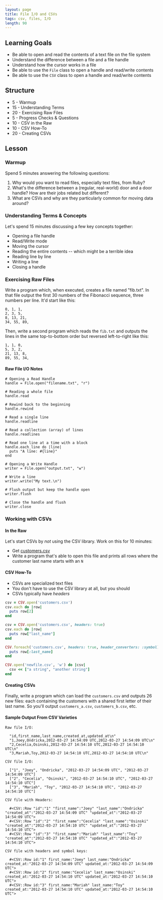 ```yaml
---
layout: page
title: File I/O and CSVs
tags: csv, files, I/O
length: 90
---
```


## Learning Goals

* Be able to open and read the contents of a text file on the file system
* Understand the difference between a file and a file handle
* Understand how the cursor works in a file
* Be able to use the `File` class to open a handle and read/write contents
* Be able to use the `CSV` class to open a handle and read/write contents

## Structure

* 5 - Warmup
* 15 - Understanding Terms
* 20 - Exercising Raw Files
* 5 - Progress Checks & Questions
* 10 - CSV in the Raw
* 10 - CSV How-To
* 20 - Creating CSVs

## Lesson

### Warmup

Spend 5 minutes answering the following questions:

1. Why would you want to read files, especially text files, from Ruby?
2. What's the difference between a (regular, real-world) door and a door handle?
How are their jobs related but different?
3. What are CSVs and why are they particularly common for moving data around?

### Understanding Terms & Concepts

Let's spend 15 minutes discussing a few key concepts together:

* Opening a file handle
* Read/Write mode
* Moving the cursor
* Reading the entire contents -- which might be a terrible idea
* Reading line by line
* Writing a line
* Closing a handle

### Exercising Raw Files

Write a program which, when executed, creates a file named "fib.txt". In that
file output the first 30 numbers of the Fibonacci sequence, three numbers per line.
It'd start like this:

```
0, 1, 1,
2, 3, 5,
8, 13, 21,
34, 55, 89,
```

Then, write a second program which reads the `fib.txt` and outputs the lines
in the same top-to-bottom order but reversed left-to-right like this:

```
1, 1, 0,
5, 3, 2,
21, 13, 8,
89, 55, 34,
```

#### Raw File I/O Notes

```
# Opening a Read Handle
handle = File.open("filename.txt", "r")

# Reading a whole file
handle.read

# Rewind back to the beginning
handle.rewind

# Read a single line
handle.readline

# Read a collection (array) of lines
handle.readlines

# Read one line at a time with a block
handle.each_line do |line|
  puts "A line: #{line}"
end

# Opening a Write Handle
writer = File.open("output.txt", "w")

# Write a line
writer.write("My text.\n")

# Flush output but keep the handle open
writer.flush

# Close the handle and flush
writer.close
```

### Working with CSVs

#### In the Raw

Let's start CSVs by *not* using the CSV library. Work on this for 10 minutes:

* Get [customers.csv](https://raw.githubusercontent.com/turingschool-examples/sales_engine/master/data/customers.csv)
* Write a program that's able to open this file and prints all rows where the
customer last name starts with an `N`

#### CSV How-To

* CSVs are specialized text files
* You don't have to use the CSV library at all, but you should
* CSVs typically have *headers*

```ruby
csv = CSV.open('customers.csv')
csv.each do |row|
  puts row[2]
end
```

```ruby
csv = CSV.open('customers.csv', headers: true)
csv.each do |row|
  puts row["last_name"]
end
```

```ruby
CSV.foreach('customers.csv', headers: true, header_converters: :symbol) do |row|
  puts row[:last_name]
end
```

```ruby
CSV.open('newfile.csv', 'w') do |csv|
  csv << ["a string", "another string"]  
end  
```

#### Creating CSVs

Finally, write a program which can load the `customers.csv` and outputs
26 new files: each containing the customers with a shared first letter of their last name. So you'll output `customers_a.csv`, `customers_b.csv`, etc.

#### Sample Output From CSV Varieties

```
Raw file I/O:

  "id,first_name,last_name,created_at,updated_at\n"
  "1,Joey,Ondricka,2012-03-27 14:54:09 UTC,2012-03-27 14:54:09 UTC\n"
  "2,Cecelia,Osinski,2012-03-27 14:54:10 UTC,2012-03-27 14:54:10 UTC\n"
  "3,Mariah,Toy,2012-03-27 14:54:10 UTC,2012-03-27 14:54:10 UTC\n"

CSV file I/O:

  ["1", "Joey", "Ondricka", "2012-03-27 14:54:09 UTC", "2012-03-27 14:54:09 UTC"]
  ["2", "Cecelia", "Osinski", "2012-03-27 14:54:10 UTC", "2012-03-27 14:54:10 UTC"]
  ["3", "Mariah", "Toy", "2012-03-27 14:54:10 UTC", "2012-03-27 14:54:10 UTC"]

CSV file with Headers:

  #<CSV::Row "id":"1" "first_name":"Joey" "last_name":"Ondricka" "created_at":"2012-03-27 14:54:09 UTC" "updated_at":"2012-03-27 14:54:09 UTC">
  #<CSV::Row "id":"2" "first_name":"Cecelia" "last_name":"Osinski" "created_at":"2012-03-27 14:54:10 UTC" "updated_at":"2012-03-27 14:54:10 UTC">
  #<CSV::Row "id":"3" "first_name":"Mariah" "last_name":"Toy" "created_at":"2012-03-27 14:54:10 UTC" "updated_at":"2012-03-27 14:54:10 UTC">

CSV file with headers and symbol keys:

  #<CSV::Row id:"1" first_name:"Joey" last_name:"Ondricka" created_at:"2012-03-27 14:54:09 UTC" updated_at:"2012-03-27 14:54:09 UTC">
  #<CSV::Row id:"2" first_name:"Cecelia" last_name:"Osinski" created_at:"2012-03-27 14:54:10 UTC" updated_at:"2012-03-27 14:54:10 UTC">
  #<CSV::Row id:"3" first_name:"Mariah" last_name:"Toy" created_at:"2012-03-27 14:54:10 UTC" updated_at:"2012-03-27 14:54:10 UTC">
```
